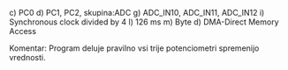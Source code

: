 c) PC0
d) PC1, PC2, skupina:ADC
g) ADC_IN10, ADC_IN11, ADC_IN12
i) Synchronous clock divided by 4
l) 126 ms
m) Byte
d) DMA-Direct Memory Access

Komentar:
Program deluje pravilno vsi trije potenciometri spremenijo vrednosti.
